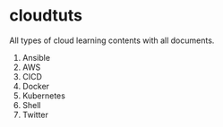# cloudtuts
All types of cloud learning contents with all documents. 

1. Ansible
2. AWS
3. CICD
4. Docker
5. Kubernetes
6. Shell
7. Twitter